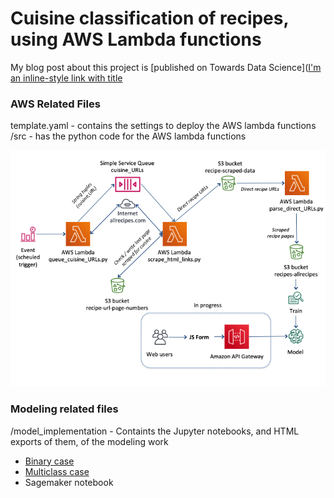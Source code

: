 # Cuisine classification of recipes, using AWS Lambda functions


My blog post about this project is [published on Towards Data Science]([I'm an inline-style link with title](https://towardsdatascience.com/https-towardsdatascience-com-end-to-end-recipe-cuisine-classification-e97f4ac22104 "Recipe Cuisine Classifier Blog post")

### AWS Related Files

template.yaml - contains the settings to deploy the AWS lambda functions
/src - has the python code for the AWS lambda functions

![AWS Architecture Diagram](aws_arch.png)

### Modeling related files
/model_implementation - Containts the Jupyter notebooks, and HTML exports of them, of the modeling work
- [Binary case](https://github.com/kulsoom-abdullah/kulsoom-abdullah.github.io/tree/master/AWS-lambda-implementation/model_implementation/recipe_binary_classification)
- [Multiclass case](https://github.com/kulsoom-abdullah/kulsoom-abdullah.github.io/tree/master/AWS-lambda-implementation/model_implementation/recipe_multiclass_classification)
- Sagemaker notebook 

